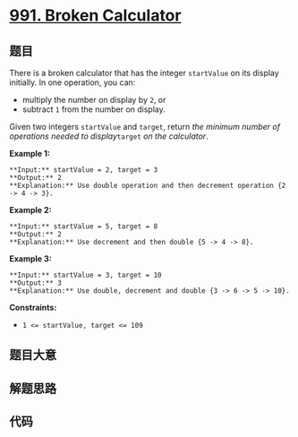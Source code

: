 # [991. Broken Calculator](https://leetcode.com/problems/broken-calculator)

## 题目

There is a broken calculator that has the integer `startValue` on its display
initially. In one operation, you can:

  * multiply the number on display by `2`, or
  * subtract `1` from the number on display.

Given two integers `startValue` and `target`, return _the minimum number of
operations needed to display_`target` _on the calculator_.



**Example 1:**

    
    
    **Input:** startValue = 2, target = 3
    **Output:** 2
    **Explanation:** Use double operation and then decrement operation {2 -> 4 -> 3}.
    

**Example 2:**

    
    
    **Input:** startValue = 5, target = 8
    **Output:** 2
    **Explanation:** Use decrement and then double {5 -> 4 -> 8}.
    

**Example 3:**

    
    
    **Input:** startValue = 3, target = 10
    **Output:** 3
    **Explanation:** Use double, decrement and double {3 -> 6 -> 5 -> 10}.
    



**Constraints:**

  * `1 <= startValue, target <= 109`


## 题目大意

## 解题思路

## 代码

```javascript

```
